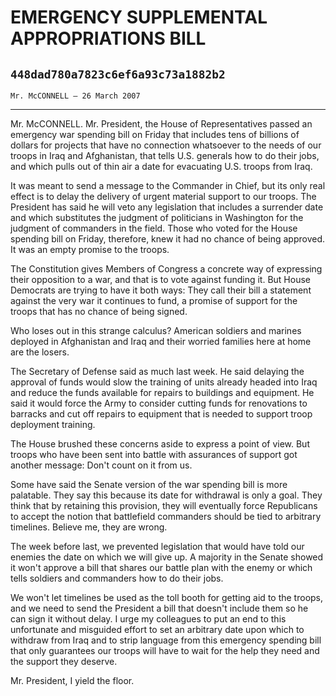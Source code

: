 # EMERGENCY SUPPLEMENTAL APPROPRIATIONS BILL
## `448dad780a7823c6ef6a93c73a1882b2`
`Mr. McCONNELL — 26 March 2007`

---


Mr. McCONNELL. Mr. President, the House of Representatives passed an 
emergency war spending bill on Friday that includes tens of billions of 
dollars for projects that have no connection whatsoever to the needs of 
our troops in Iraq and Afghanistan, that tells U.S. generals how to do 
their jobs, and which pulls out of thin air a date for evacuating U.S. 
troops from Iraq.

It was meant to send a message to the Commander in Chief, but its 
only real effect is to delay the delivery of urgent material support to 
our troops. The President has said he will veto any legislation that 
includes a surrender date and which substitutes the judgment of 
politicians in Washington for the judgment of commanders in the field. 
Those who voted for the House spending bill on Friday, therefore, knew 
it had no chance of being approved. It was an empty promise to the 
troops.

The Constitution gives Members of Congress a concrete way of 
expressing their opposition to a war, and that is to vote against 
funding it. But House Democrats are trying to have it both ways: They 
call their bill a statement against the very war it continues to fund, 
a promise of support for the troops that has no chance of being signed.

Who loses out in this strange calculus? American soldiers and marines 
deployed in Afghanistan and Iraq and their worried families here at 
home are the losers.

The Secretary of Defense said as much last week. He said delaying the 
approval of funds would slow the training of units already headed into 
Iraq and reduce the funds available for repairs to buildings and 
equipment. He said it would force the Army to consider cutting funds 
for renovations to barracks and cut off repairs to equipment that is 
needed to support troop deployment training.

The House brushed these concerns aside to express a point of view. 
But troops who have been sent into battle with assurances of support 
got another message: Don't count on it from us.

Some have said the Senate version of the war spending bill is more 
palatable. They say this because its date for withdrawal is only a 
goal. They think that by retaining this provision, they will eventually 
force Republicans to accept the notion that battlefield commanders 
should be tied to arbitrary timelines. Believe me, they are wrong.

The week before last, we prevented legislation that would have told 
our enemies the date on which we will give up. A majority in the Senate 
showed it won't approve a bill that shares our battle plan with the 
enemy or which tells soldiers and commanders how to do their jobs.

We won't let timelines be used as the toll booth for getting aid to 
the troops, and we need to send the President a bill that doesn't 
include them so he can sign it without delay. I urge my colleagues to 
put an end to this unfortunate and misguided effort to set an arbitrary 
date upon which to withdraw from Iraq and to strip language from this 
emergency spending bill that only guarantees our troops will have to 
wait for the help they need and the support they deserve.

Mr. President, I yield the floor.